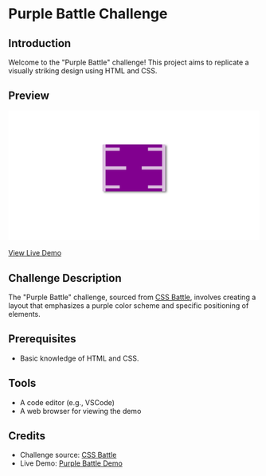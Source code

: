 <h1>Purple Battle Challenge</h1>

<div>
    <h2>Introduction</h2>
    <p>Welcome to the "Purple Battle" challenge! This project aims to replicate a visually striking design using HTML and CSS.</p>
</div>

<div>
    <h2>Preview</h2>
    <img src="Preview.png" alt="Purple Battle Preview">
    <p><a href="https://codepen.io/Yashi-the-lessful/pen/YzbmyWv" class="btn">View Live Demo</a></p>
</div>

<div>
    <h2>Challenge Description</h2>
    <p>The "Purple Battle" challenge, sourced from <a href="https://cssbattle.dev/play/qKIRr3xZYc2T6RJLdmSy">CSS Battle</a>, involves creating a layout that emphasizes a purple color scheme and specific positioning of elements.</p>
</div>

<div>
    <h2>Prerequisites</h2>
    <ul>
    <li>Basic knowledge of HTML and CSS.</li>
    </ul>
</div>

<div>
    <h2>Tools</h2>
    <ul>
    <li>A code editor (e.g., VSCode)</li>
    <li>A web browser for viewing the demo</li>
    </ul>
</div>

<div>
    <h2>Credits</h2>
    <ul>
    <li>Challenge source: <a href="https://cssbattle.dev/play/qKIRr3xZYc2T6RJLdmSy">CSS Battle</a></li>
    <li>Live Demo: <a href="https://codepen.io/Yashi-the-lessful/pen/YzbmyWv">Purple Battle Demo</a></li>
    </ul>
</div>